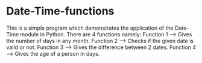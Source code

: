 # Date-Time-functions
This is a simple program which demonstrates the application of the Date-Time module in Python.
There are 4 functions namely:
Function 1 --> Gives the number of days in any month.
Function 2 --> Checks if the given date is valid or not.
Function 3 --> Gives the difference between 2 dates.
Function 4 --> Gives the age of a person in days.
